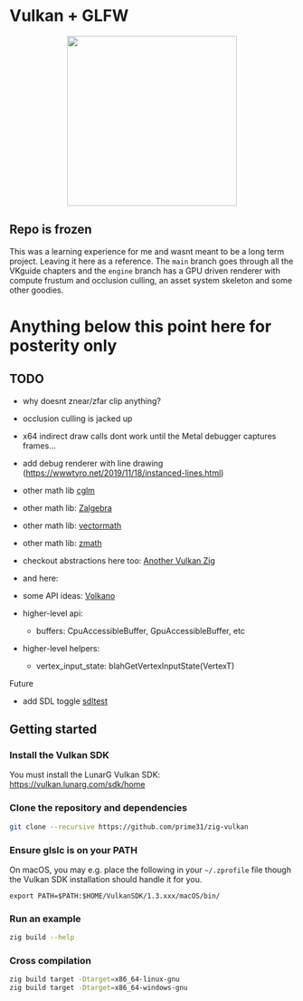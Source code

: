 # Vulkan + GLFW

<p align="center"><img height="300" src="https://developer.nvidia.com/sites/default/files/akamai/Vulcan-1-3.png" /></p>


## Repo is frozen
This was a learning experience for me and wasnt meant to be a long term project. Leaving it here as a reference. The `main` branch goes through all the VKguide chapters and the `engine` branch has a GPU driven renderer with compute frustum and occlusion culling, an asset system skeleton and some other goodies.



# Anything below this point here for posterity only








## TODO
- why doesnt znear/zfar clip anything?
- occlusion culling is jacked up
- x64 indirect draw calls dont work until the Metal debugger captures frames...
- add debug renderer with line drawing (https://wwwtyro.net/2019/11/18/instanced-lines.html)


- other math lib [cglm](https://github.com/recp/cglm)
- other math lib: [Zalgebra](https://github.com/kooparse/zalgebra)
- other math lib: [vectormath](https://github.com/michal-z/zig-gamedev/blob/main/libs/common/src/vectormath.zig)
- other math lib: [zmath](https://github.com/michal-z/zig-gamedev/tree/main/libs/zmath)

- checkout abstractions here too: [Another Vulkan Zig](https://github.com/maxxnino/another-vulkan-zig)
- and here: [](https://github.com/GPUOpen-LibrariesAndSDKs/V-EZ)
- some API ideas: [Volkano](https://github.com/vulkano-rs/vulkano)
- higher-level api:
    - buffers: CpuAccessibleBuffer, GpuAccessibleBuffer, etc

- higher-level helpers:
    - vertex_input_state: blahGetVertexInputState(VertexT)


Future
- add SDL toggle [sdltest](https://github.com/SpexGuy/sdltest)


## Getting started

### Install the Vulkan SDK

You must install the LunarG Vulkan SDK: https://vulkan.lunarg.com/sdk/home

### Clone the repository and dependencies

```sh
git clone --recursive https://github.com/prime31/zig-vulkan
```

### Ensure glslc is on your PATH

On macOS, you may e.g. place the following in your `~/.zprofile` file though the Vulkan SDK installation should handle it for you.
```
export PATH=$PATH:$HOME/VulkanSDK/1.3.xxx/macOS/bin/
```

### Run an example
```sh
zig build --help
```

### Cross compilation
```sh
zig build target -Dtarget=x86_64-linux-gnu
zig build target -Dtarget=x86_64-windows-gnu
```
